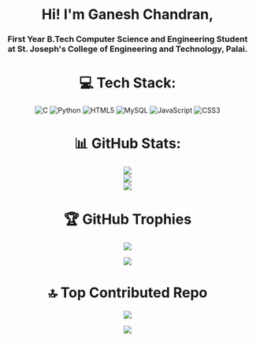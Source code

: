 <div align="center">

# Hi! I'm **Ganesh Chandran**,
### First Year B.Tech Computer Science and Engineering Student at St. Joseph's College of Engineering and Technology, Palai.

# 💻 Tech Stack:
![C](https://img.shields.io/badge/c-%2300599C.svg?style=for-the-badge&logo=c&logoColor=white) 
![Python](https://img.shields.io/badge/python-3670A0?style=for-the-badge&logo=python&logoColor=ffdd54) 
![HTML5](https://img.shields.io/badge/html5-%23E34F26.svg?style=for-the-badge&logo=html5&logoColor=white) 
![MySQL](https://img.shields.io/badge/mysql-4479A1.svg?style=for-the-badge&logo=mysql&logoColor=white) 
![JavaScript](https://img.shields.io/badge/javascript-%23323330.svg?style=for-the-badge&logo=javascript&logoColor=%23F7DF1E) 
![CSS3](https://img.shields.io/badge/css3-%231572B6.svg?style=for-the-badge&logo=css3&logoColor=white)

# 📊 GitHub Stats:
![](https://github-readme-stats.vercel.app/api?username=Ganesh-Chandran005&theme=dark&hide_border=false&include_all_commits=false&count_private=false)<br/>
![](https://nirzak-streak-stats.vercel.app/?user=Ganesh-Chandran005&theme=dark&hide_border=false)<br/>
![](https://github-readme-stats.vercel.app/api/top-langs/?username=Ganesh-Chandran005&theme=dark&hide_border=false&include_all_commits=false&count_private=false&layout=compact)

# 🏆 GitHub Trophies
![](https://github-profile-trophy.vercel.app/?username=Ganesh-Chandran005&theme=radical&no-frame=true&no-bg=true&margin-w=4)

![](https://quotes-github-readme.vercel.app/api?type=vetical&theme=radical)

# 🔝 Top Contributed Repo
![](https://github-contributor-stats.vercel.app/api?username=Ganesh-Chandran005&limit=5&theme=dark&combine_all_yearly_contributions=true)

[![](https://visitcount.itsvg.in/api?id=Ganesh-Chandran005&icon=0&color=0)](https://visitcount.itsvg.in)

<!-- Proudly created with GPRM ( https://gprm.itsvg.in ) -->

</div>
